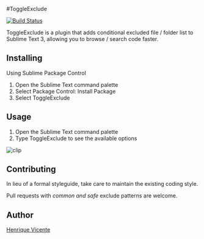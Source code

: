 #ToggleExclude

[![Build Status](https://travis-ci.org/henvic/ToggleExclude.svg?branch=master)](https://travis-ci.org/henvic/ToggleExclude)

ToggleExclude is a plugin that adds conditional excluded file / folder list to Sublime Text 3, allowing you to browse / search code faster.

## Installing
Using Sublime Package Control

1. Open the Sublime Text command palette
2. Select Package Control: Install Package
3. Select ToggleExclude

## Usage
1. Open the Sublime Text command palette
2. Type ToggleExclude to see the available options

![clip](http://cl.ly/YPer/toggle-exclude.gif)

## Contributing
In lieu of a formal styleguide, take care to maintain the existing coding style.

Pull requests with *common and safe* exclude patterns are welcome.

## Author
[Henrique Vicente](https://henvic.github.io/)
